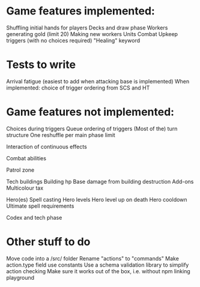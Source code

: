 # Game features implemented:

Shuffling initial hands for players
Decks and draw phase
Workers generating gold (limit 20)
Making new workers
Units
Combat
Upkeep triggers (with no choices required)
"Healing" keyword

# Tests to write

Arrival fatigue (easiest to add when attacking base is implemented)
When implemented: choice of trigger ordering from SCS and HT

# Game features not implemented:

Choices during triggers
Queue ordering of triggers
(Most of the) turn structure
One reshuffle per main phase limit

Interaction of continuous effects

Combat abilities

Patrol zone

Tech buildings
Building hp
Base damage from building destruction
Add-ons
Multicolour tax

Hero(es)
Spell casting
Hero levels
Hero level up on death
Hero cooldown
Ultimate spell requirements

Codex and tech phase

# Other stuff to do

Move code into a /src/ folder
Rename "actions" to "commands"
Make action.type field use constants
Use a schema validation library to simplify action checking
Make sure it works out of the box, i.e. without npm linking playground
